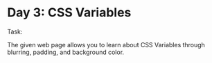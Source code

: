 # Day 3: CSS Variables

Task:

The given web page allows you to learn about CSS Variables through blurring, padding, 
and background color. 